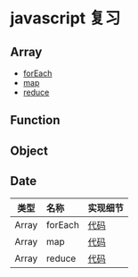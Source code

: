 # javascript 复习

## Array
 - [forEach]('./../Array/forEach.js')
 - [map]('./../Array/map.js')
 - [reduce]('./../Array/reduce.js')

## Function
## Object
## Date


类型|名称|实现细节
--|:--|:--|
Array | forEach | [代码]('./../Array/forEach.js')
Array | map | [代码]('./../Array/map.js')
Array | reduce | [代码]('./../Array/reduce.js')

